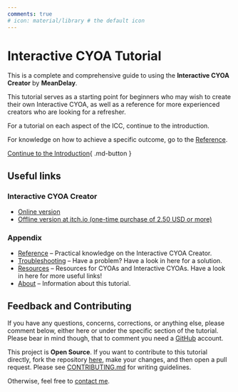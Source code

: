 ```yaml
---
comments: true
# icon: material/library # the default icon
---
```


# Interactive CYOA Tutorial
This is a complete and comprehensive guide to using the **Interactive CYOA
Creator** by **MeanDelay**.

This tutorial serves as a starting point for beginners who may wish to create
their own Interactive CYOA, as well as a reference for more experienced
creators who are looking for a refresher.

For a tutorial on each aspect of the ICC, continue to the introduction.

For knowledge on how to achieve a specific outcome, go to the
[Reference](./reference/).

[Continue to the Introduction]{ .md-button }

## Useful links

### Interactive CYOA Creator
* [Online version](https://intcyoacreator.onrender.com/)
* [Offline version at itch.io (one-time purchase of 2.50 USD or more)][3]

### Appendix
* [Reference](./appendix/reference/) – Practical knowledge on the Interactive
CYOA Creator.
* [Troubleshooting](./appendix/troubleshooting/) – Have a problem? Have a look
in here for a solution.
* [Resources](./appendix/resources/) – Resources for CYOAs and Interactive
CYOAs. Have a look in here for more useful links!
* [About](./appendix/about/) – Information about this tutorial.

## Feedback and Contributing
If you have any questions, concerns, corrections, or anything else, please
comment below, either here or under the specific section of the tutorial.
Please bear in mind though, that to comment you need a [GitHub] account.

This project is **Open Source**. If you want to contribute to this tutorial
directly, fork the repository
[here](https://github.com/upasadena/interactive-cyoa-tutorial/fork), make your
changes, and then open a pull request. Please see [CONTRIBUTING.md] for writing
guidelines.

Otherwise, feel free to [contact me][5].

<!-- URLs -->
[3]: https://meandelay.itch.io/interactive-cyoa-creator
[5]: https://upasadena.github.io/#social-media-and-contact
[CONTRIBUTING.md]: https://github.com/upasadena/interactive-cyoa-tutorial/blob/main/CONTRIBUTING.md
[GitHub]: https://github.com/
[Continue to the Introduction]: ./introduction/